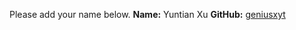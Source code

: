 Please add your name below.
**Name:** Yuntian Xu
**GitHub:** [geniusxyt](https://github.com/geniusxyt)
